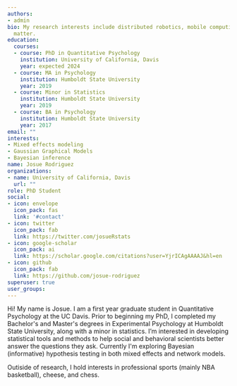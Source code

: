 ```yaml
---
authors:
- admin
bio: My research interests include distributed robotics, mobile computing and programmable
  matter.
education:
  courses:
  - course: PhD in Quantitative Psychology
    institution: University of California, Davis
    year: expected 2024
  - course: MA in Psychology
    institution: Humboldt State University
    year: 2019
  - course: Minor in Statistics
    institution: Humboldt State University
    year: 2019
  - course: BA in Psychology
    institution: Humboldt State University
    year: 2017
email: ""
interests: 
- Mixed effects modeling
- Gaussian Graphical Models
- Bayesian inference
name: Josue Rodriguez
organizations:
- name: University of California, Davis
  url: ""
role: PhD Student
social:
- icon: envelope
  icon_pack: fas
  link: '#contact'
- icon: twitter
  icon_pack: fab
  link: https://twitter.com/josueRstats
- icon: google-scholar
  icon_pack: ai
  link: https://scholar.google.com/citations?user=YjrICAgAAAAJ&hl=en
- icon: github
  icon_pack: fab
  link: https://github.com/josue-rodriguez
superuser: true
user_groups:
---
```


Hi! My name is Josue. I am a first year graduate student in Quantitative Psychology at the UC Davis. Prior to beginning my PhD, I completed my Bachelor's and Master's degrees in Experimental Psychology at Humboldt State University, along with a minor in statistics. I’m interested in developing statistical tools and methods to help social and behavioral scientists better answer the questions they ask. Currently I'm exploring Bayesian (informative) hypothesis testing in both mixed effects and network models.

Outiside of research, I hold interests in professional sports (mainly NBA basketball), cheese, and chess.


